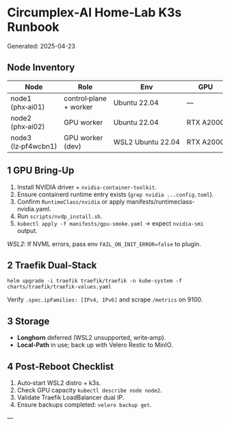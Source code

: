 # Circumplex‑AI Home‑Lab K3s Runbook
Generated: 2025-04-23

## Node Inventory
| Node | Role | Env | GPU | Storage |
|------|------|-----|-----|---------|
| node1 (phx‑ai01) | control‑plane + worker | Ubuntu 22.04 | — | NVMe SSD |
| node2 (phx‑ai02) | GPU worker | Ubuntu 22.04 | RTX A2000 | HDD |
| node3 (lz‑pf4wcbn1) | GPU worker (dev) | WSL2 Ubuntu 22.04 | RTX A2000 | VHDX |

## 1 GPU Bring‑Up
1. Install NVIDIA driver + `nvidia‑container‑toolkit`.  
2. Ensure containerd runtime entry exists (`grep nvidia ...config.toml`).  
3. Confirm `RuntimeClass/nvidia` or apply manifests/runtimeclass-nvidia.yaml.  
4. Run `scripts/nvdp_install.sh`.  
5. `kubectl apply -f manifests/gpu-smoke.yaml` → expect `nvidia-smi` output.

*WSL2*: If NVML errors, pass env `FAIL_ON_INIT_ERROR=false` to plugin.

## 2 Traefik Dual‑Stack
`helm upgrade -i traefik traefik/traefik -n kube-system -f charts/traefik/traefik-values.yaml`

Verify `.spec.ipFamilies: [IPv4, IPv6]` and scrape `/metrics` on 9100.

## 3 Storage
* **Longhorn** deferred (WSL2 unsupported, write‑amp).  
* **Local‑Path** in use; back up with Velero Restic to MinIO.

## 4 Post‑Reboot Checklist
1. Auto‑start WSL2 distro + k3s.  
2. Check GPU capacity `kubectl describe node node2`.  
3. Validate Traefik LoadBalancer dual IP.  
4. Ensure backups completed: `velero backup get`.

—
